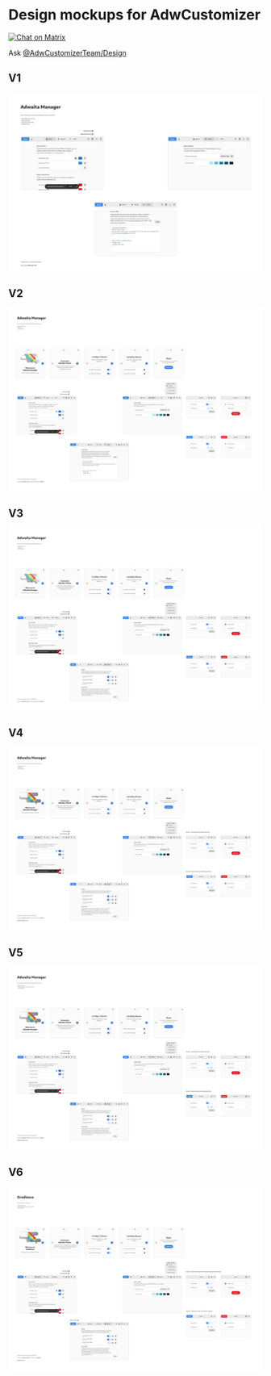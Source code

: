 # Design mockups for AdwCustomizer

[![Chat on Matrix](https://matrix.to/img/matrix-badge.svg)](https://matrix.to/#/#AdwCustomizer:matrix.org)

Ask [@AdwCustomizerTeam/Design](https://github.com/orgs/AdwCustomizerTeam/teams/design)

## V1

![](https://github.com/AdwCustomizerTeam/Design/blob/main/Mockups/Adwaita%20Manager%20V1.png)

## V2

![](https://github.com/AdwCustomizerTeam/Design/blob/main/Mockups/Adwaita%20Manager%20V2.png)

## V3

![](https://github.com/AdwCustomizerTeam/Design/blob/main/Mockups/Adwaita%20Manager%20V3.png)

## V4

![](https://github.com/AdwCustomizerTeam/Design/blob/main/Mockups/Adwaita%20Manager%20V4.png)

## V5

![](https://github.com/AdwCustomizerTeam/Design/blob/main/Mockups/Adwaita%20Manager%20V5.png)

## V6

![](https://github.com/AdwCustomizerTeam/Design/blob/main/Mockups/Adwaita%20Manager%20V6.png)
